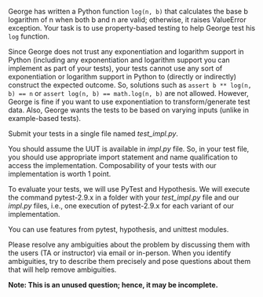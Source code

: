 George has written a Python function `log(n, b)` that calculates the base b logarithm of n when both b and n are valid; otherwise, it raises ValueError exception.  Your task is to use property-based testing to help George test his `log` function.

Since George does not trust any exponentiation and logarithm support in Python (including any exponentiation and logarithm support you can implement as part of your tests), your tests cannot use any sort of exponentiation or logarithm support in Python to (directly or indirectly) construct the expected outcome.  So, solutions such as `assert b ** log(n, b) == n` or `assert log(n, b) == math.log(n, b)` are not allowed.  However, George is fine if you want to use exponentiation to transform/generate test data.  Also, George wants the tests to be based on varying inputs (unlike in example-based tests).

Submit your tests in a single file named *test_impl.py*.

You should assume the UUT is available in *impl.py* file.  So, in your test file, you should use appropriate import statement and name qualification to access the implementation.  Composability of your tests with our implementation is worth 1 point.

To evaluate your tests, we will use PyTest and Hypothesis.  We will execute the command pytest-2.9.x in a folder with your *test_impl.py* file and our *impl.py* files, i.e., one execution of pytest-2.9.x for each variant of our implementation.

You can use features from pytest, hypothesis, and unittest modules.

Please resolve any ambiguities about the problem by discussing them with the users (TA or instructor) via email or in-person.  When you identify ambiguities, try to describe them precisely and pose questions about them that will help remove ambiguities.

**Note: This is an unused question; hence, it may be incomplete.**

